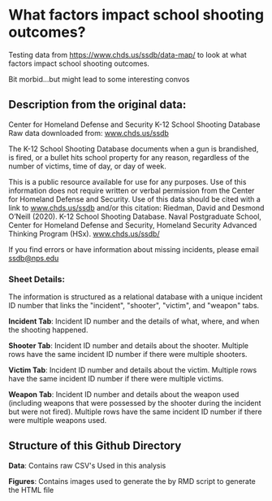 # What factors impact school shooting outcomes? 
Testing data from https://www.chds.us/ssdb/data-map/ to look at what factors impact school shooting outcomes.

Bit morbid...but might lead to some interesting convos

## Description from the original data:

Center for Homeland Defense and Security
K-12 School Shooting Database
Raw data downloaded from: www.chds.us/ssdb

The K-12 School Shooting Database documents when a gun is brandished, is fired, or a bullet hits school property for any reason, regardless of the number of victims, time of day, or day of week.

This is a public resource available for use for any purposes. Use of this information does not require written or verbal permission from the Center for Homeland Defense and Security. Use of this data should be cited with a link to www.chds.us/ssdb and/or this citation:
Riedman, David and Desmond O’Neill (2020). K-12 School Shooting Database. Naval Postgraduate School, Center for Homeland Defense and Security, Homeland Security Advanced Thinking Program (HSx). www.chds.us/ssdb/

If you find errors or have information about missing incidents, please email ssdb@nps.edu 

### Sheet Details:
The information is structured as a relational database with a unique incident ID number that links the "incident", "shooter", "victim", and "weapon" tabs.

**Incident Tab**: Incident ID number and the details of what, where, and when the shooting happened.

**Shooter Tab**: Incident ID number and details about the shooter. Multiple rows have the same incident ID number if there were multiple shooters.

**Victim Tab**: Incident ID number and details about the victim. Multiple rows have the same incident ID number if there were multiple victims.

**Weapon Tab**: Incident ID number and details about the weapon used (including weapons that were possessed by the shooter during the incident but were not fired). Multiple rows have the same incident ID number if there were multiple weapons used.


## Structure of this Github Directory

**Data**: Contains raw CSV's Used in this analysis

**Figures**: Contains images used to generate the by RMD script to generate the HTML file

